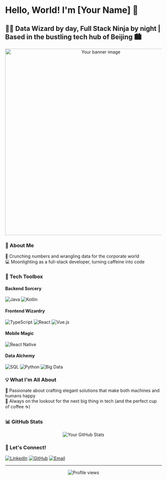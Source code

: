 # Hello, World! I'm [Your Name] 👋

## 👨‍💻 Data Wizard by day, Full Stack Ninja by night | Based in the bustling tech hub of Beijing 🏙️

<p align="center">
  <img src="https://your-custom-image-url.com" alt="Your banner image" width="600">
</p>

### 🚀 About Me

🏢 Crunching numbers and wrangling data for the corporate world  
💻 Moonlighting as a full-stack developer, turning caffeine into code

### 🧰 Tech Toolbox

#### Backend Sorcery
![Java](https://img.shields.io/badge/-Java-007396?style=flat-square&logo=java&logoColor=white)
![Kotlin](https://img.shields.io/badge/-Kotlin-0095D5?style=flat-square&logo=kotlin&logoColor=white)

#### Frontend Wizardry
![TypeScript](https://img.shields.io/badge/-TypeScript-3178C6?style=flat-square&logo=typescript&logoColor=white)
![React](https://img.shields.io/badge/-React-61DAFB?style=flat-square&logo=react&logoColor=black)
![Vue.js](https://img.shields.io/badge/-Vue.js-4FC08D?style=flat-square&logo=vue.js&logoColor=white)

#### Mobile Magic
![React Native](https://img.shields.io/badge/-React_Native-61DAFB?style=flat-square&logo=react&logoColor=black)

#### Data Alchemy
![SQL](https://img.shields.io/badge/-SQL-4479A1?style=flat-square&logo=mysql&logoColor=white)
![Python](https://img.shields.io/badge/-Python-3776AB?style=flat-square&logo=python&logoColor=white)
![Big Data](https://img.shields.io/badge/-Big_Data-0A0A0A?style=flat-square&logo=apache&logoColor=white)

### 💡 What I'm All About

🌟 Passionate about crafting elegant solutions that make both machines and humans happy  
🔭 Always on the lookout for the next big thing in tech (and the perfect cup of coffee ☕)

### 📊 GitHub Stats

<p align="center">
  <img src="https://github-readme-stats.vercel.app/api?username=your-github-username&show_icons=true&theme=radical" alt="Your GitHub Stats">
</p>

### 🤝 Let's Connect!

[![LinkedIn](https://img.shields.io/badge/-LinkedIn-0077B5?style=flat-square&logo=linkedin&logoColor=white)](https://www.linkedin.com/in/your-linkedin-profile)
[![GitHub](https://img.shields.io/badge/-GitHub-181717?style=flat-square&logo=github&logoColor=white)](https://github.com/your-github-username)
[![Email](https://img.shields.io/badge/-Email-D14836?style=flat-square&logo=gmail&logoColor=white)](mailto:your.email@example.com)

---

<p align="center">
  <img src="https://komarev.com/ghpvc/?username=your-github-username&color=blueviolet" alt="Profile views">
</p>
